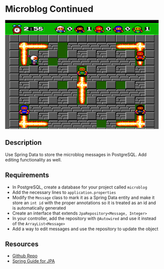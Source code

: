 # Microblog Continued

![screenshot](screenshot.png)

## Description

Use Spring Data to store the microblog messages in PostgreSQL. Add editing functionality as well.

## Requirements

* In PostgreSQL, create a database for your project called `microblog`
* Add the necessary lines to `application.properties`
* Modify the `Message` class to mark it as a Spring Data entity and make it store an `int id` with the proper annotations so it is treated as an id and is automatically generated
* Create an interface that extends `JpaRepository<Message, Integer>`
* In your controller, add the repository with `@Autowired` and use it instead of the `ArrayList<Message>`
* Add a way to edit messages and use the repository to update the object

## Resources
* [Github Repo](https://github.com/tiy-lv-java-2016-06/spring-microblog-continued)
* [Spring Guide for JPA](https://spring.io/guides/gs/accessing-data-jpa/)
